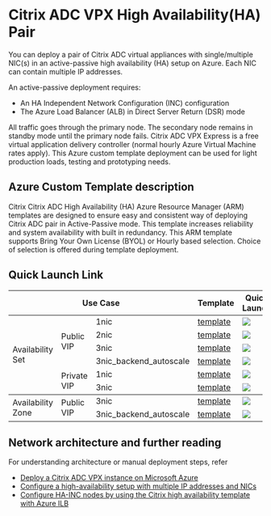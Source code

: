 # Citrix ADC VPX High Availability(HA) Pair

You can deploy a pair of  Citrix ADC virtual appliances with single/multiple NIC(s) in an active-passive high availability (HA) setup on Azure. Each NIC can contain multiple IP addresses.

An active-passive deployment requires:

* An HA Independent Network Configuration (INC) configuration
* The Azure Load Balancer (ALB) in Direct Server Return (DSR) mode

All traffic goes through the primary node. The secondary node remains in standby mode until the primary node fails.
Citrix ADC VPX Express is a free virtual application delivery controller (normal hourly Azure Virtual Machine rates apply). This Azure custom template deployment can be used for light production loads, testing and prototyping needs.

## Azure Custom Template description

Citrix Citrix ADC High Availability (HA) Azure Resource Manager (ARM) templates are designed to ensure easy and consistent way of deploying Citrix ADC pair in Active-Passive mode. This template increases reliability and system availability with built in redundancy. This ARM template supports Bring Your Own License (BYOL) or Hourly based selection. Choice of selection is offered during template deployment.

## Quick Launch Link
<table>
  <thead>
    <tr>
      <th colspan="3">Use Case</th>
      <th>Template</th>
      <th>Quick Launch</th>
    </tr>
  </thead>
  <tbody>
    <tr>
      <td rowspan="6">Availability Set</td>
      <td rowspan="4">Public VIP</td>
      <td>1nic</td>
      <td>
        <a href="./availability_set/public_vip/1nic">template</a>
      </td>
      <td>
        <a
          href="https://portal.azure.com/#create/Microsoft.Template/uri/https%3A%2F%2Fraw.githubusercontent.com%2Fcitrix%2Fnetscaler-azure-templates%2Fmaster%2Ftemplates%2Fhigh_availability%2Favailability_set%2Fpublic_vip%2F1nic%2FmainTemplate.json"
          target="_blank"
          rel="noopener noreferrer"
        >
          <img src="http://azuredeploy.net/deploybutton.png" />
        </a>
      </td>
    </tr>
    <tr>
      <td>2nic</td>
      <td>
        <a href="./availability_set/public_vip/2nic">template</a>
      </td>
      <td>
        <a
          href="https://portal.azure.com/#create/Microsoft.Template/uri/https%3A%2F%2Fraw.githubusercontent.com%2Fcitrix%2Fnetscaler-azure-templates%2Fmaster%2Ftemplates%2Fhigh_availability%2Favailability_set%2Fpublic_vip%2F2nic%2FmainTemplate.json"
          target="_blank"
          rel="noopener noreferrer"
        >
          <img src="http://azuredeploy.net/deploybutton.png" />
        </a>
      </td>
    </tr>
    <tr>
      <td>3nic</td>
      <td>
        <a href="./availability_set/public_vip/3nic">template</a>
      </td>
      <td>
        <a
          href="https://portal.azure.com/#create/Microsoft.Template/uri/https%3A%2F%2Fraw.githubusercontent.com%2Fcitrix%2Fnetscaler-azure-templates%2Fmaster%2Ftemplates%2Fhigh_availability%2Favailability_set%2Fpublic_vip%2F3nic%2FmainTemplate.json"
          target="_blank"
          rel="noopener noreferrer"
        >
          <img src="http://azuredeploy.net/deploybutton.png" />
        </a>
      </td>
    </tr>
    <tr>
      <td>3nic_backend_autoscale</td>
      <td>
        <a href="./availability_set/public_vip/3nic_backend_autoscale"
          >template</a
        >
      </td>
      <td>
        <a
          href="https://portal.azure.com/#create/Microsoft.Template/uri/https%3A%2F%2Fraw.githubusercontent.com%2Fcitrix%2Fnetscaler-azure-templates%2Fmaster%2Ftemplates%2Fhigh_availability%2Favailability_set%2Fpublic_vip%2F3nic_backend_autoscale%2FmainTemplate.json"
          target="_blank"
          rel="noopener noreferrer"
        >
          <img src="http://azuredeploy.net/deploybutton.png" />
        </a>
      </td>
    </tr>
    <tr>
      <td rowspan="2">Private VIP</td>
      <td>1nic</td>
      <td>
        <a href="./availability_set/private_vip/1nic">template</a>
      </td>
      <td>
        <a
          href="https://portal.azure.com/#create/Microsoft.Template/uri/https%3A%2F%2Fraw.githubusercontent.com%2Fcitrix%2Fnetscaler-azure-templates%2Fmaster%2Ftemplates%2Fhigh_availability%2Favailability_set%2Fprivate_vip%2F1nic%2FmainTemplate.json"
          target="_blank"
          rel="noopener noreferrer"
        >
          <img src="http://azuredeploy.net/deploybutton.png" />
        </a>
      </td>
    </tr>
    <tr>
      <td>3nic</td>
      <td>
        <a href="./availability_set/private_vip/3nic">template</a>
      </td>
      <td>
        <a
          href="https://portal.azure.com/#create/Microsoft.Template/uri/https%3A%2F%2Fraw.githubusercontent.com%2Fcitrix%2Fnetscaler-azure-templates%2Fmaster%2Ftemplates%2Fhigh_availability%2Favailability_set%2Fprivate_vip%2F3nic%2FmainTemplate.json"
          target="_blank"
          rel="noopener noreferrer"
        >
          <img src="http://azuredeploy.net/deploybutton.png" />
        </a>
      </td>
    </tr>
  </tbody>
  <tbody>
    <tr>
      <td rowspan="2">Availability Zone</td>
      <td rowspan="2">Public VIP</td>
      <td>3nic</td>
      <td>
        <a href="./availability_zone/public_vip/3nic">template</a>
      </td>
      <td>
        <a
          href="https://portal.azure.com/#create/Microsoft.Template/uri/https%3A%2F%2Fraw.githubusercontent.com%2Fcitrix%2Fnetscaler-azure-templates%2Fmaster%2Ftemplates%2Fhigh_availability%2Favailability_zone%2Fpublic_vip%2F3nic%2FmainTemplate.json"
          target="_blank"
          rel="noopener noreferrer"
        >
          <img src="http://azuredeploy.net/deploybutton.png" />
        </a>
      </td>
    </tr>
    <tr>
      <td>3nic_backend_autoscale</td>
      <td>
        <a href="./availability_zone/public_vip/3nic_backend_autoscale"
          >template</a
        >
      </td>
      <td>
        <a
          href="https://portal.azure.com/#create/Microsoft.Template/uri/https%3A%2F%2Fraw.githubusercontent.com%2Fcitrix%2Fnetscaler-azure-templates%2Fmaster%2Ftemplates%2Fhigh_availability%2Favailability_zone%2Fpublic_vip%2F3nic_backend_autoscale%2FmainTemplate.json"
          target="_blank"
          rel="noopener noreferrer"
        >
          <img src="http://azuredeploy.net/deploybutton.png" />
        </a>
      </td>
    </tr>
  </tbody>
</table>

## Network architecture and further reading

For understanding architecture or manual deployment steps, refer

* [Deploy a Citrix ADC VPX instance on Microsoft Azure](https://docs.citrix.com/en-us/citrix-adc/current-release/deploying-vpx/deploy-vpx-on-azure.html)
* [Configure a high-availability setup with multiple IP addresses and NICs](https://docs.citrix.com/en-us/citrix-adc/current-release/deploying-vpx/deploy-vpx-on-azure/configure-vpx-pair-ha-inc.html)
* [Configure HA-INC nodes by using the Citrix high availability template with Azure ILB](https://docs.citrix.com/en-us/citrix-adc/current-release/deploying-vpx/deploy-vpx-on-azure/configure-vpx-pair-ha-inc-with-azure-ilb.html)

